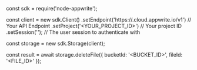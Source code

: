 const sdk = require('node-appwrite');

const client = new sdk.Client()
    .setEndpoint('https://<REGION>.cloud.appwrite.io/v1') // Your API Endpoint
    .setProject('<YOUR_PROJECT_ID>') // Your project ID
    .setSession(''); // The user session to authenticate with

const storage = new sdk.Storage(client);

const result = await storage.deleteFile({
    bucketId: '<BUCKET_ID>',
    fileId: '<FILE_ID>'
});

